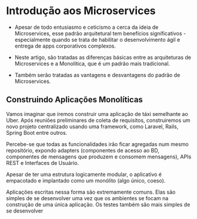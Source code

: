 # Introdução aos Microservices
* Apesar de todo entusiasmo e ceticismo a cerca da ideia de Microservices, esse padrão arquitetural tem benefícios significativos - especialmente quando se trata de habilitar o desenvolvimento ágil e entrega de apps corporativos complexos.

* Neste artigo, são tratadas as diferenças básicas entre as arquiteturas de Microservices e a Monolítica, que é um padrão mais tradicional.

* Também serão tratadas as vantagens e desvantagens do padrão de Microservices.

## Construindo Aplicações Monolíticas
Vamos imaginar que iremos construir uma aplicação de táxi semelhante ao Uber. Após reuniões preliminares de coleta de requisitos, construiremos um novo projeto centralizado usando uma framework, como Laravel, Rails, Spring Boot entre outros.

Percebe-se que todas as funcionalidades irão ficar agregadas num mesmo repositório, expondo adapters (componentes de acesso ao BD, componentes de mensagens que produzem e consomem mensagens), APIs REST e Interfaces de Usuário. 

Apesar de ter uma estrutura logicamente modular, o aplicativo é empacotado e implantado como um monólito (algo único, coeso).

Aplicações escritas nessa forma são extremamente comuns. Elas são simples de se desenvolver uma vez que os ambientes se focam na construção de uma única aplicação. Os testes também são mais simples de se desenvolver 
